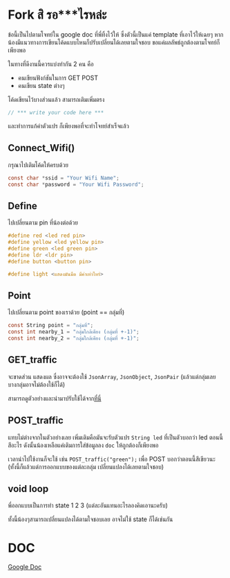 # Fork สิ รอ***ไรหล่ะ
ข้อนี้เป็นไปตามโจทย์ใน google doc ที่พี่ทิ้งไว้ให้ ซึ่งตัวนี้เป็นแค่ template ที่เอาไว้ให้เฉยๆ หากน้องมีแนวทางการเขียนโค้ดแบบไหนก็ปรับเปลี่ยนได้เลยตามใจชอบ ขอแค่ผลลัพธ์ถูกต้องตามโจทย์ก็เพียงพอ

ในทางที่ดีงานนี้ควรแบ่งทำกัน 2 คน คือ
- คนเขียนฟังก์ชันในการ GET POST 
- คนเขียน state ต่างๆ

โค้ดเขียนไว้บางส่วนแล้ว สามารถเติมเพิ่มตรง 
``` c
// *** write your code here ***
```
และทำการแก้ค่าตัวแปร ก็เพียงพอที่จะทำโจทย์สำเร็จแล้ว

## Connect_Wifi()
กรุณาไปเติมโค้ดให้ครบด้วย
``` c
const char *ssid = "Your Wifi Name";
const char *password = "Your Wifi Password";
```

## Define
ไปเปลี่ยนตาม pin ที่น้องต่อด้วย
``` c
#define red <led red pin>
#define yellow <led yellow pin>
#define green <led green pin>
#define ldr <ldr pin>
#define button <button pin>

#define light <แสดงมันมืด มีค่าเท่าไหร่>
```

## Point
ไปเปลี่ยนตาม point ของเราด้วย (point == กลุ่มที่)
``` c
const String point = "กลุ่มที่";
const int nearby_1 = "กลุ่มใกล้เคียง (กลุ่มที่ +-1)";
const int nearby_2 = "กลุ่มใกล้เคียง (กลุ่มที่ +-1)";
```

## GET_traffic
จะขาดส่วน แสดงผล ซึ่งอาจจะต้องใช้ `JsonArray`, `JsonObject`, `JsonPair` (แล้วแต่กลุ่มเลย บางกลุ่มอาจไม่ต้องใช้ก็ได้)

สามารถดูตัวอย่างและนำมาปรับใช้ได้จาก[ที่นี่](https://stackoverflow.com/questions/71023794/getting-json-keys-from-an-array-from-an-object-using-arduinojson)

## POST_traffic
แทบไม่ต่างจากในตัวอย่างเลย เพิ่มเติมคือมันจะรับตัวแปร `String led` ที่เป็นตัวบอกว่า led ตอนนี้สีอะไร ดังนั้นน้องเหลือแค่เติมการใส่ข้อมูลลง `doc` ให้ถูกต้องก็เพียงพอ

เวลานำไปใช้งานก็จะใช้ เช่น `POST_traffic("green");` เพื่อ POST บอกว่าตอนนี้สีเขียวนะ (ทั้งนี้ก็แล้วแต่การออกแบบของแต่ละกลุ่ม เปลี่ยนแปลงได้เลยตามใจชอบ)

## void loop
พี่ออกแบบเป็นการทำ state 1 2 3 (แต่ละอันแทนอะไรลองคิดเอานะครับ)

ทั้งนี้น้องๆสามารถเปลี่ยนแปลงได้ตามใจชอบเลย อาจไม่ใช้ state ก็ได้เช่นกัน

# DOC
[Google Doc](https://docs.google.com/document/d/1WDnPvVdG5Sv5STsbMxcOpFad4R2GMMGk-eMUh6Ukz0c/edit?usp=sharing)